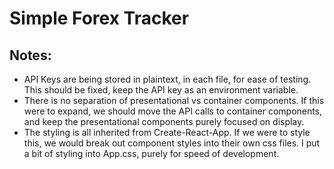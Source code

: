 # Simple Forex Tracker

## Notes:
- API Keys are being stored in plaintext, in each file, for ease of testing. This should be fixed, keep the API key
  as an environment variable.
- There is no separation of presentational vs container components. If this were to expand, we should move the API calls
  to container components, and keep the presentational components purely focused on display.
- The styling is all inherited from Create-React-App. If we were to style this, we would break out component styles into
  their own css files. I put a bit of styling into App.css, purely for speed of development.
  